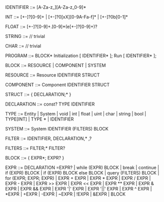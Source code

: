 IDENTIFIER ::= [A-Za-z_][A-Za-z_0-9]*

INT ::= [+-]?[0-9]+ | [+-]?0[xX][0-9A-Fa-f]* | [+-]?0b[0-1]*

FLOAT ::= [+-]?[0-9]+.[0-9]*(e[+-]?[0-9]+)?

STRING ::= // trivial

CHAR ::= // trivial



PROGRAM ::= BLOCK* Initialization [ IDENTIFIER* ]; Run [ IDENTIFIER* ];

BLOCK ::= RESOURCE | COMPONENT | SYSTEM

RESOURCE ::= Resource IDENTIFIER STRUCT

COMPONENT ::= Component IDENTIFIER STRUCT

STRUCT ::= { DECLARATION;* }

DECLARATION ::= const? TYPE IDENTIFIER

TYPE ::= Entity | System | void | int | float | uint | char | string | bool | TYPE[INT] | TYPE * | IDENTIFIER

SYSTEM ::= System IDENTIFIER (FILTERS) BLOCK

FILTER ::= IDENTIFIER, DECLARATION,* ,?

FILTERS ::= FILTER;* FILTER?

BLOCK ::= { EXPR*; EXPR? }

EXPR ::= DECLARATION =EXPR? | while (EXPR) BLOCK | break | continue | if (EXPR) BLOCK | if (EXPR) BLOCK else BLOCK | query (FILTERS) BLOCK | for (EXPR; EXPR; EXPR) | EXPR + EXPR | EXPR * EXPR | EXPR / EXPR | EXPR - EXPR | EXPR >> EXPR | EXPR << EXPR | EXPR ** EXPR | EXPR & EXPR | EXPR && EXPR | EXPR '|' EXPR | EXPR '||' EXPR | EXPR ^ EXPR | *EXPR | +EXPR | -EXPR | ~EXPR | !EXPR | &EXPR | BLOCK
